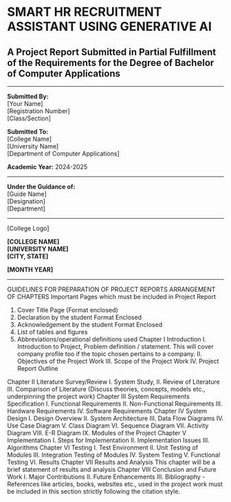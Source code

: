 # SMART HR RECRUITMENT ASSISTANT USING GENERATIVE AI

## A Project Report Submitted in Partial Fulfillment of the Requirements for the Degree of Bachelor of Computer Applications

---

**Submitted By:**  
[Your Name]  
[Registration Number]  
[Class/Section]

**Submitted To:**  
[College Name]  
[University Name]  
[Department of Computer Applications]

**Academic Year:** 2024-2025

---

**Under the Guidance of:**  
[Guide Name]  
[Designation]  
[Department]

---

[College Logo]

**[COLLEGE NAME]**  
**[UNIVERSITY NAME]**  
**[CITY, STATE]**

**[MONTH YEAR]**

---
GUIDELINES FOR PREPARATION OF PROJECT REPORTS 
ARRANGEMENT OF CHAPTERS
Important Pages which must be included in Project Report
1. Cover Title Page (Format enclosed)
2. Declaration by the student Format Enclosed
3. Acknowledgement by the student Format Enclosed
4. List of tables and figures
5. Abbreviations/operational definitions used
Chapter I
Introduction
I. Introduction to Project, Problem definition / statement. This will cover company profile too if the 
topic chosen pertains to a company.
II. Objectives of the Project Work
III. Scope of the Project Work
IV. Project Report Outline
 
Chapter II 
Literature Survey/Review
I. System Study, 
II. Review of Literature
III. Comparison of Literature
(Discuss theories, concepts, models etc., underpinning the project work)
Chapter III 
System Requirements Specification
I. Functional Requirements 
II. Non-Functional Requirements 
III. Hardware Requirements 
IV. Software Requirements
Chapter IV
System Design
I. Design Overview 
II. System Architecture 
III. Data Flow Diagrams 
IV. Use Case Diagram 
V. Class Diagram 
VI. Sequence Diagram
VII. Activity Diagram
VIII. E-R Diagram
IX. Modules of the Project
Chapter V
Implementation
I. Steps for Implementation 
II. Implementation Issues
III. Algorithms
Chapter VI
Testing
I. Test Environment 
II. Unit Testing of Modules 
III. Integration Testing of Modules 
IV. System Testing
V. Functional Testing 
VI. Results
Chapter VII 
Results and Analysis
This chapter will be a brief statement of results and analysis 
Chapter VIII
Conclusion and Future Work
I. Major Contributions 
II. Future Enhancements 
III. Bibliography - References like articles, books, websites etc., used in the project work must be 
included in this section strictly following the citation style.